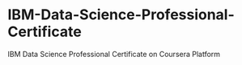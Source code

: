 # IBM-Data-Science-Professional-Certificate
IBM Data Science Professional Certificate on Coursera Platform
